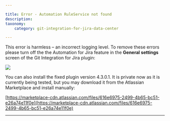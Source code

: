 ```yaml
---

title: Error - Automation RuleService not found
description: 
taxonomy:
    category: git-integration-for-jira-data-center

---
```


This error is harmless – an incorrect logging level. To remove these errors please turn off the the Automation for Jira feature in the **General settings** screen of the Git Integration for Jira plugin:

![](https://bigbrassband.atlassian.net/wiki/download/attachments/2115600405/132c6260-90f6-4a1a-bba4-8d0a38d9c4d0%23media-blob-url=true&id=688fa9a3-e39c-463d-a4b1-99121654cc5f&contextId=20751&collection=?api=v2)

You can also install the fixed plugin version 4.3.0.1. It is private now as it is currently being tested, but you may download it from the Atlassian Marketplace and install manually:

[https://marketplace-cdn.atlassian.com/files/616e6975-2499-4b65-bc51-e26a74e11f0e](https://marketplace-cdn.atlassian.com/files/616e6975-2499-4b65-bc51-e26a74e11f0e)

****